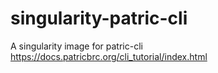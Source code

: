 # singularity-patric-cli
A singularity image for patric-cli https://docs.patricbrc.org/cli_tutorial/index.html
